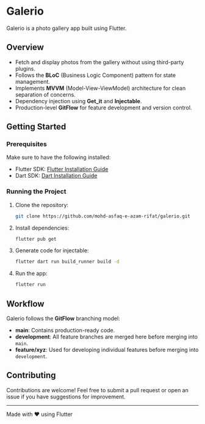 # Galerio

Galerio is a photo gallery app built using Flutter.

## Overview

- Fetch and display photos from the gallery without using third-party plugins.
- Follows the **BLoC** (Business Logic Component) pattern for state management.
- Implements **MVVM** (Model-View-ViewModel) architecture for clean separation of concerns.
- Dependency injection using **Get_it** and **Injectable**.
- Production-level **GitFlow** for feature development and version control.

## Getting Started

### Prerequisites

Make sure to have the following installed:

- Flutter SDK: [Flutter Installation Guide](https://flutter.dev/docs/get-started/install)
- Dart SDK: [Dart Installation Guide](https://dart.dev/get-dart)

### Running the Project

1. Clone the repository:
   ```bash
   git clone https://github.com/mohd-asfaq-e-azam-rifat/galerio.git
   ```
2. Install dependencies:
   ```bash
   flutter pub get
   ```
3. Generate code for injectable:
   ```bash
   flutter dart run build_runner build -d
   ```
4. Run the app:
   ```bash
   flutter run
   ```

## Workflow

Galerio follows the **GitFlow** branching model:

- **main**: Contains production-ready code.
- **development**: All feature branches are merged here before merging into `main`.
- **feature/xyz**: Used for developing individual features before merging into `development`.

## Contributing

Contributions are welcome! Feel free to submit a pull request or open an issue if you have
suggestions for improvement.

---

Made with ❤️ using Flutter